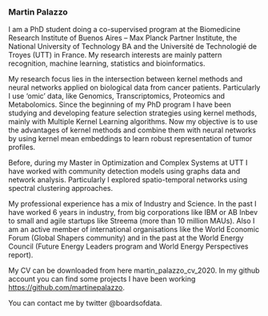 ### Martin Palazzo
I am a PhD student doing a co-supervised program at the Biomedicine Research Institute of Buenos Aires – Max Planck Partner Institute, the National University of Technology BA and the Université de Technologié de Troyes (UTT) in France. My research interests are mainly pattern recognition, machine learning, statistics and bioinformatics.

My research focus lies in the intersection between kernel methods and neural networks applied on biological data from cancer patients. Particularly I use ‘omic’ data, like Genomics, Transcriptomics, Proteomics and Metabolomics. Since the beginning of my PhD program I have been studying and developing feature selection strategies using kernel methods, mainly with Multiple Kernel Learning algorithms. Now my objective is to use the advantages of kernel methods and combine them with neural networks by using kernel mean embeddings to learn robust representation of tumor profiles.

Before, during my Master in Optimization and Complex Systems at UTT I have worked with community detection models using graphs data and network analysis. Particularly I explored spatio-temporal networks using spectral clustering approaches.

My professional experience has a mix of Industry and Science. In the past I have worked 6 years in industry, from big corporations like IBM or AB Inbev to small and agile startups like Streema (more than 10 million MAUs). Also I am an active member of international organisations like the World Economic Forum (Global Shapers community) and in the past at the World Energy Council (Future Energy Leaders program and World Energy Perspectives report).

My CV can be downloaded from here martin_palazzo_cv_2020. In my github account you can find some projects I have been working https://github.com/martinepalazzo.

You can contact me by twitter @boardsofdata.

